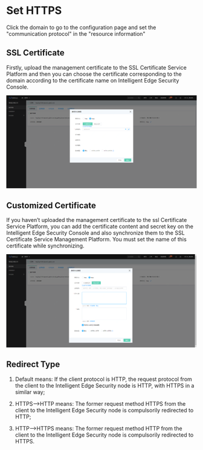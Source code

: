 # Set HTTPS

Click the domain to go to the configuration page and set the "communication protocol" in the "resource information"

## SSL Certificate

Firstly, upload the management certificate to the SSL Certificate Service Platform and then you can choose the certificate corresponding to the domain according to the certificate name on Intelligent Edge Security Console.

![SSL证书](/image/Intelligent-Edge-Security/SSL证书.png)

## Customized Certificate

If you haven’t uploaded the management certificate to the ssl Certificate Service Platform, you can add the certificate content and secret key on the Intelligent Edge Security Console and also synchronize them to the SSL Certificate Service Management Platform. You must set the name of this certificate while synchronizing.

![自定义证书](/image/Intelligent-Edge-Security/自定义证书.png)

## Redirect Type

1. Default means: If the client protocol is HTTP, the request protocol from the client to the Intelligent Edge Security node is HTTP, with HTTPS in a similar way;

2. HTTPS-->HTTP means: The former request method HTTPS from the client to the Intelligent Edge Security node is compulsorily redirected to HTTP;

3. HTTP-->HTTPS means: The former request method HTTP from the client to the Intelligent Edge Security node is compulsorily redirected to HTTPS.

